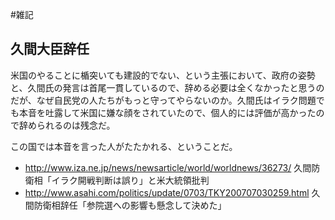 #雑記


## 久間大臣辞任

米国のやることに楯突いても建設的でない、という主張において、政府の姿勢と、久間氏の発言は首尾一貫しているので、辞める必要は全くなかったと思うのだが、なぜ自民党の人たちがもっと守ってやらないのか。久間氏はイラク問題でも本音を吐露して米国に嫌な顔をされていたので、個人的には評価が高かったので辞められるのは残念だ。



この国では本音を言った人がたたかれる、ということだ。

* http://www.iza.ne.jp/news/newsarticle/world/worldnews/36273/ 久間防衛相「イラク開戦判断は誤り」と米大統領批判
*  http://www.asahi.com/politics/update/0703/TKY200707030259.html 久間防衛相辞任「参院選への影響も懸念して決めた」
<!--  -->






